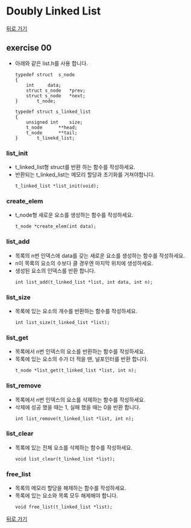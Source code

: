 # Doubly Linked List

[뒤로 가기](..)

## exercise 00
- 아래와 같은 list.h를 사용 합니다.
	```
	typedef struct	s_node
	{
		int		data;
		struct s_node	*prev;
		struct s_node	*next;
	}		t_node;

	typedef struct s_linked_list
	{
		unsigned int	size;
		t_node		**head;
		t_node		**tail;
	}		t_linekd_list;
	```

### list_init
- t_linked_list형 struct를 반환 하는 함수를 작성하세요.
- 반환되는 t_linked_list는 메모리 할당과 초기화를 거쳐야합니다.
	```
	t_linked_list *list_init(void);
	```

### create_elem
- t_node형 새로운 요소를 생성하는 함수를 작성하세요.
	```
	t_node *create_elem(int data);
	```

### list_add
- 목록의 n번 인덱스에 data를 갖는 새로운 요소를 생성하는 함수를 작성하세요.
- n이 목록의 요소의 수보다 클 경우엔 마지막 위치에 생성하세요.
- 생성된 요소의 인덱스를 반환 합니다.
	```
	int list_add(t_linked_list *list, int data, int n);
	```

### list_size
- 목록에 있는 요소의 개수를 반환하는 함수를 작성하세요.
	```
	int list_size(t_linked_list *list);
	```

### list_get
- 목록에서 n번 인덱스의 요소를 반환하는 함수를 작성하세요.
- 목록에 있는 요소의 수가 더 적을 땐, 널포인터를 반환 합니다.
	```
	t_node *list_get(t_linked_list *list, int n);
	```

### list_remove
- 목록에서 n번 인덱스의 요소를 삭제하는 함수를 작성하세요.
- 삭제에 성공 했을 때는 1, 실패 했을 때는 0을 반환 합니다.
	```
	int list_remove(t_linked_list *list, int n);
	```

### list_clear
- 목록에 있는 전체 요소를 삭제하는 함수를 작성하세요.
	```
	void list_clear(t_linked_list *list);
	```

### free_list
- 목록의 메모리 할당을 해제하는 함수를 작성하세요.
- 목록에 있는 요소와 목록 모두 해제해야 합니다.
	```
	void free_list(t_linked_list *list);
	```

	
[뒤로 가기](..)
